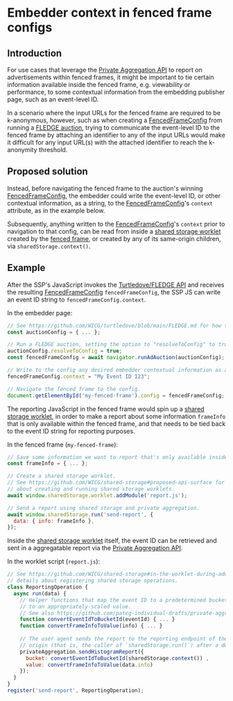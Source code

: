 # Embedder context in fenced frame configs

## Introduction

For use cases that leverage the [Private Aggregation API](https://github.com/patcg-individual-drafts/private-aggregation-api) to report on advertisements within fenced frames, it might be important to tie certain information available inside the fenced frame, e.g. viewability or performance, to some contextual information from the embedding publisher page, such as an event-level ID.

In a scenario where the input URLs for the fenced frame are required to be k-anonymous, however, such as when creating a [FencedFrameConfig](https://github.com/WICG/fenced-frame/blob/master/explainer/fenced_frame_config.md) from running a [FLEDGE auction](https://github.com/WICG/turtledove/blob/main/FLEDGE.md#2-sellers-run-on-device-auctions), trying to communicate the event-level ID to the fenced frame by attaching an identifier to any of the input URLs would make it difficult for any input URL(s) with the attached identifier to reach the k-anonymity threshold.  

## Proposed solution

Instead, before navigating the fenced frame to the auction's winning [FencedFrameConfig](https://github.com/WICG/fenced-frame/blob/master/explainer/fenced_frame_config.md), the embedder could write the event-level ID, or other contextual information, as a string, to the [FencedFrameConfig](https://github.com/WICG/fenced-frame/blob/master/explainer/fenced_frame_config.md)'s `context` attribute, as in the example below. 

Subsequently, anything written to the [FencedFrameConfig](https://github.com/WICG/fenced-frame/blob/master/explainer/fenced_frame_config.md)'s `context` prior to navigation to that config, can be read from inside a [shared storage worklet](https://github.com/WICG/shared-storage#in-the-worklet-during-an-operation) created by the [fenced frame](https://github.com/wicg/fenced-frame/), or created by any of its same-origin children, via `sharedStorage.context()`.

## Example

After the SSP's JavaScript invokes the [Turtledove/FLEDGE API](https://github.com/WICG/turtledove/blob/main/FLEDGE.md) and receives the resulting [FencedFrameConfig](https://github.com/WICG/fenced-frame/blob/master/explainer/fenced_frame_config.md) `fencedFrameConfig`, the SSP JS can write an event ID string to `fencedFrameConfig.context`.

In the embedder page:

```js
// See https://github.com/WICG/turtledove/blob/main/FLEDGE.md for how to write an auction config.
const auctionConfig = { ... };

// Run a FLEDGE auction, setting the option to "resolveToConfig" to true. 
auctionConfig.resolveToConfig = true;
const fencedFrameConfig = await navigator.runAdAuction(auctionConfig);

// Write to the config any desired embedder contextual information as a string.
fencedFrameConfig.context = "My Event ID 123";

// Navigate the fenced frame to the config.
document.getElementById('my-fenced-frame').config = fencedFrameConfig;
```

The reporting JavaScript in the fenced frame would spin up a [shared storage worklet](https://github.com/WICG/shared-storage#in-the-worklet-during-an-operation), in order to make a report about some information `frameInfo` that is only available within the fenced frame, and that needs to be tied back to the event ID string for reporting purposes.

In the fenced frame (`my-fenced-frame`):

```js
// Save some information we want to report that's only available inside the fenced frame.
const frameInfo = { ... };

// Create a shared storage worklet.
// See https://github.com/WICG/shared-storage#proposed-api-surface for more details 
// about creating and running shared storage worklets.
await window.sharedStorage.worklet.addModule('report.js');

// Send a report using shared storage and private aggregation.
await window.sharedStorage.run('send-report', {
  data: { info: frameInfo },
});
```

Inside the [shared storage worklet](https://github.com/WICG/shared-storage#in-the-worklet-during-an-operation) itself, the event ID can be retrieved and sent in a aggregatable report via the [Private Aggregation API](https://github.com/patcg-individual-drafts/private-aggregation-api).

In the worklet script (`report.js`):

```js
// See https://github.com/WICG/shared-storage#in-the-worklet-during-addmodule for more 
// details about registering shared storage operations.
class ReportingOperation {
  async run(data) {
    // Helper functions that map the event ID to a predetermined bucket and the frame info 
    // to an appropriately-scaled value. 
    // See also https://github.com/patcg-individual-drafts/private-aggregation-api#examples
    function convertEventIdToBucketId(eventId) { ... }
    function convertFrameInfoToValue(info) { ... }
    
    // The user agent sends the report to the reporting endpoint of the script's
    // origin (that is, the caller of `sharedStorage.run()`) after a delay.
    privateAggregation.sendHistogramReport({
      bucket: convertEventIdToBucketId(sharedStorage.context()) ,
      value: convertFrameInfoToValue(data.info)
    });
  }
}
register('send-report', ReportingOperation);
```
